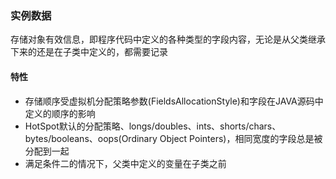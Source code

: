 ### 实例数据 ####
存储对象有效信息，即程序代码中定义的各种类型的字段内容，无论是从父类继承下来的还是在子类中定义的，都需要记录

#### 特性 ####
- 存储顺序受虚拟机分配策略参数(FieldsAllocationStyle)和字段在JAVA源码中定义的顺序的影响
- HotSpot默认的分配策略、longs/doubles、ints、shorts/chars、bytes/booleans、oops(Ordinary Object Pointers)，相同宽度的字段总是被分配到一起
- 满足条件二的情况下，父类中定义的变量在子类之前